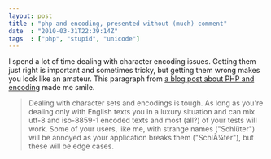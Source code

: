 ```yaml
---
layout: post
title : "php and encoding, presented without (much) comment"
date  : "2010-03-31T22:39:14Z"
tags  : ["php", "stupid", "unicode"]
---
```

I spend a lot of time dealing with character encoding issues.  Getting them just right is important and sometimes tricky, but getting them wrong makes you look like an amateur.  This paragraph from [a blog post about PHP and encoding](http://schlueters.de/blog/archives/129-Mind-the-encodings!.html) made me smile.

> Dealing with character sets and encodings is tough. As long as you're
> dealing only with English texts you in a luxury situation and can mix utf-8
> and iso-8859-1 encoded texts and most (all?) of your tests will work. Some
> of your users, like me, with strange names ("Schlüter") will be annoyed as
> your application breaks them ("SchlÃ¼ter"), but these will be edge cases.
